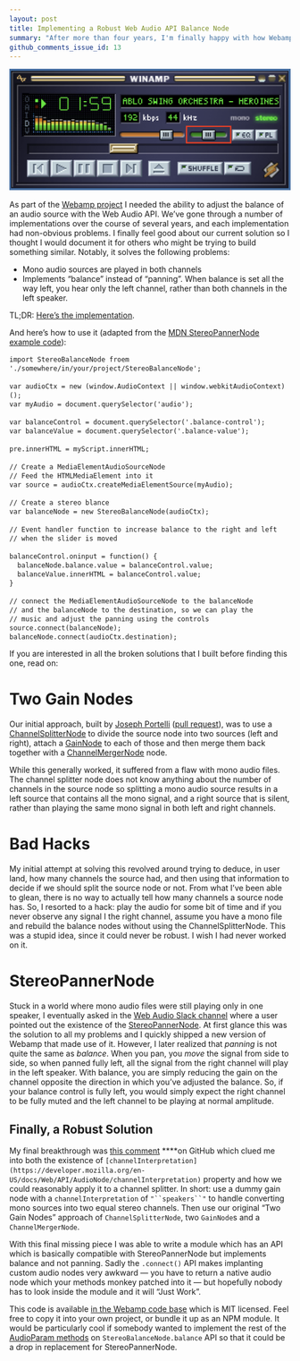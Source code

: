 ```yaml
---
layout: post
title: Implementing a Robust Web Audio API Balance Node
summary: "After more than four years, I'm finally happy with how Webamp implements balance"
github_comments_issue_id: 13
---
```


![Webamp's Balance Slider](/images/webamp-balance.png)


As part of the [Webamp project](https://webamp.org/about) I needed the ability to adjust the balance of an audio source with the Web Audio API. We’ve gone through a number of implementations over the course of several years, and each implementation had non-obvious problems. I finally feel good about our current solution so I thought I would document it for others who might be trying to build something similar. Notably, it solves the following problems:


- Mono audio sources are played in both channels
- Implements “balance” instead of “panning”. When balance is set all the way left, you hear only the left channel, rather than both channels in the left speaker.

TL;DR: [Here’s the implementation](https://github.com/captbaritone/webamp/blob/7913048e41c332f3357e0de8149501d45973d71d/js/media/StereoBalanceNode.js).

And here’s how to use it (adapted from the [MDN StereoPannerNode example code](https://developer.mozilla.org/en-US/docs/Web/API/StereoPannerNode)):


    import StereoBalanceNode froem './somewhere/in/your/project/StereoBalanceNode';
    
    var audioCtx = new (window.AudioContext || window.webkitAudioContext)();
    var myAudio = document.querySelector('audio');
    
    var balanceControl = document.querySelector('.balance-control');
    var balanceValue = document.querySelector('.balance-value');
    
    pre.innerHTML = myScript.innerHTML;
    
    // Create a MediaElementAudioSourceNode
    // Feed the HTMLMediaElement into it
    var source = audioCtx.createMediaElementSource(myAudio);
    
    // Create a stereo blance
    var balanceNode = new StereoBalanceNode(audioCtx);
    
    // Event handler function to increase balance to the right and left
    // when the slider is moved
    
    balanceControl.oninput = function() {
      balanceNode.balance.value = balanceControl.value;
      balanceValue.innerHTML = balanceControl.value;
    }
    
    // connect the MediaElementAudioSourceNode to the balanceNode
    // and the balanceNode to the destination, so we can play the
    // music and adjust the panning using the controls
    source.connect(balanceNode);
    balanceNode.connect(audioCtx.destination);

If you are interested in all the broken solutions that I built before finding this one, read on:

# Two Gain Nodes

Our initial approach, built by [Joseph Portelli](http://lostsource.com/) ([pull request](https://github.com/captbaritone/webamp/pull/8)), was to use a [ChannelSplitterNode](https://developer.mozilla.org/en-US/docs/Web/API/ChannelSplitterNode) to divide the source node into two sources (left and right), attach a [GainNode](https://developer.mozilla.org/en-US/docs/Web/API/GainNode) to each of those and then merge them back together with a [ChannelMergerNode](https://developer.mozilla.org/en-US/docs/Web/API/ChannelMergerNode) node.

While this generally worked, it suffered from a flaw with mono audio files. The channel splitter node does not know anything about the number of channels in the source node so splitting a mono audio source results in a left source that contains all the mono signal, and a right source that is silent, rather than playing the same mono signal in both left and right channels.

# Bad Hacks

My initial attempt at solving this revolved around trying to deduce, in user land, how many channels the source had, and then using that information to decide if we should split the source node or not. From what I’ve been able to glean, there is no way to actually tell how many channels a source node has. So, I resorted to a hack: play the audio for some bit of time and if you never observe any signal I the right channel, assume you have a mono file and rebuild the balance nodes without using the ChannelSplitterNode. This was a stupid idea, since it could never be robust. I wish I had never worked on it.

# StereoPannerNode

Stuck in a world where mono audio files were still playing only in one speaker, I eventually asked in the [Web Audio Slack channel](https://web-audio-slackin.herokuapp.com/) where a user pointed out the existence of the [StereoPannerNode](https://developer.mozilla.org/en-US/docs/Web/API/StereoPannerNode). At first glance this was the solution to all my problems and I quickly shipped a new version of Webamp that made use of it. However, I later realized that *panning* is not quite the same as *balance*. When you pan, you *move* the signal from side to side, so when panned fully left, all the signal from the right channel will play in the left speaker. With balance, you are simply reducing the gain on the channel opposite the direction in which you’ve adjusted the balance. So, if your balance control is fully left, you would simply expect the right channel to be fully muted and the left channel to be playing at normal amplitude.


## Finally, a Robust Solution

My final breakthrough was [this comment](https://github.com/WebAudio/web-audio-api/issues/975#issue-177242377) ****on GitHub which clued me into both the existence of `[channelInterpretation](https://developer.mozilla.org/en-US/docs/Web/API/AudioNode/channelInterpretation)`  property and how we could reasonably apply it to a channel splitter. In short: use a dummy gain node with a `channelInterpretation` of `"``speakers``"` to handle converting mono sources into two equal stereo channels. Then use our original “Two Gain Nodes” approach of `ChannelSplitterNode`, two `GainNode`s and a `ChannelMergerNode`.

With this final missing piece I was able to write a module which has an API which is basically compatible with StereoPannerNode but implements balance and not panning. Sadly the `.connect()`  API makes implanting custom audio nodes very awkward  — you have to return a native audio node which your methods monkey patched into it — but hopefully nobody has to look inside the module and it will “Just Work”.

This code is available [in the Webamp code base](https://github.com/captbaritone/webamp/blob/7913048e41c332f3357e0de8149501d45973d71d/js/media/StereoBalanceNode.js) which is MIT licensed. Feel free to copy it into your own project, or bundle it up as an NPM module. It would be particularly cool if somebody wanted to implement the rest of the [AudioParam methods](https://developer.mozilla.org/en-US/docs/Web/API/AudioParam#Methods) on `StereoBalanceNode.balance` API so that it could be a drop in replacement for StereoPannerNode.

